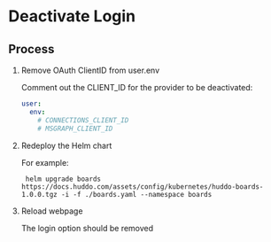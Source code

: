 # Deactivate Login

## Process

1. Remove OAuth ClientID from user.env

    Comment out the CLIENT_ID for the provider to be deactivated:

    ```yaml
    user:
      env:
        # CONNECTIONS_CLIENT_ID
        # MSGRAPH_CLIENT_ID
    ```

1. Redeploy the Helm chart

    For example:

        helm upgrade boards https://docs.huddo.com/assets/config/kubernetes/huddo-boards-1.0.0.tgz -i -f ./boards.yaml --namespace boards

1. Reload webpage

    The login option should be removed